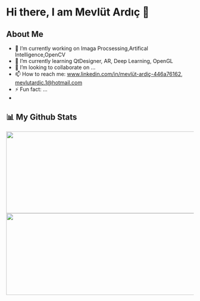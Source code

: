 # Hi there, I am Mevlüt Ardıç 👋

## About Me

- 🔭 I’m currently working on Imaga Procsessing,Artifical Intelligence,OpenCV
- 🌱 I’m currently learning QtDesigner, AR, Deep Learning, OpenGL
- 👯 I’m looking to collaborate on ...
- 📫 How to reach me: www.linkedin.com/in/mevlüt-ardiç-446a76162, mevlutardic.1@hotmail.com
- ⚡ Fun fact: ...
-
## 📊 My Github Stats

<img align = "center" src = "https://github-readme-stats.vercel.app/api?username=mevlutardic&theme=algolia&show_icons=true" width = "700" height = "220" />
<img align = "center" src = "https://github-readme-stats.vercel.app/api/top-langs/?username=mevlutardic&theme=tokyonight&layout=compact https://github.com/anuraghazra/github-readme-stats" width = "700" height = "220" />


